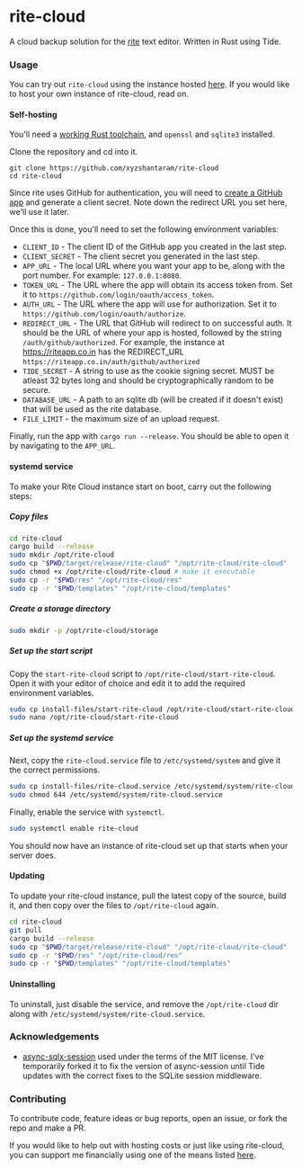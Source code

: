 # rite-cloud

A cloud backup solution for the [rite](https://github.com/xyzshantaram/rite)
text editor. Written in Rust using Tide.

### Usage

You can try out `rite-cloud` using the instance hosted
[here](https://riteapp.co.in). If you would like to host your own instance of
rite-cloud, read on.

#### Self-hosting

You'll need a [working Rust toolchain](https://rustup.rs/), and `openssl` and
`sqlite3` installed.

Clone the repository and cd into it.

```
git clone https://github.com/xyzshantaram/rite-cloud
cd rite-cloud
```

Since rite uses GitHub for authentication, you will need to
[create a GitHub app](https://docs.github.com/en/developers/apps/building-github-apps/creating-a-github-app)
and generate a client secret. Note down the redirect URL you set here, we'll use
it later.

Once this is done, you'll need to set the following environment variables:

- `CLIENT_ID` - The client ID of the GitHub app you created in the last step.
- `CLIENT_SECRET` - The client secret you generated in the last step.
- `APP_URL` - The local URL where you want your app to be, along with the port
  number. For example: `127.0.0.1:8080`.
- `TOKEN_URL` - The URL where the app will obtain its access token from. Set it
  to `https://github.com/login/oauth/access_token`.
- `AUTH_URL` - The URL where the app will use for authorization. Set it to
  `https://github.com/login/oauth/authorize`.
- `REDIRECT_URL` - The URL that GitHub will redirect to on successful auth. It
  should be the URL of where your app is hosted, followed by the string
  `/auth/github/authorized`. For example, the instance at https://riteapp.co.in
  has the REDIRECT_URL `https://riteapp.co.in/auth/github/authorized`
- `TIDE_SECRET` - A string to use as the cookie signing secret. MUST be atleast
  32 bytes long and should be cryptographically random to be secure.
- `DATABASE_URL` - A path to an sqlite db (will be created if it doesn't exist)
  that will be used as the rite database.
- `FILE_LIMIT` - the maximum size of an upload request.

Finally, run the app with `cargo run --release`. You should be able to open it
by navigating to the `APP_URL`.

#### systemd service

To make your Rite Cloud instance start on boot, carry out the following steps:

##### Copy files

```sh
cd rite-cloud
cargo build --release
sudo mkdir /opt/rite-cloud
sudo cp "$PWD/target/release/rite-cloud" "/opt/rite-cloud/rite-cloud"
sudo chmod +x /opt/rite-cloud/rite-cloud # make it executable
sudo cp -r "$PWD/res" "/opt/rite-cloud/res"
sudo cp -r "$PWD/templates" "/opt/rite-cloud/templates"
```

##### Create a storage directory

```sh
sudo mkdir -p /opt/rite-cloud/storage
```

##### Set up the start script

Copy the `start-rite-cloud` script to `/opt/rite-cloud/start-rite-cloud`. Open
it with your editor of choice and edit it to add the required environment
variables.

```sh
sudo cp install-files/start-rite-cloud /opt/rite-cloud/start-rite-cloud
sudo nano /opt/rite-cloud/start-rite-cloud
```

##### Set up the systemd service

Next, copy the `rite-cloud.service` file to `/etc/systemd/system` and give it
the correct permissions.

```sh
sudo cp install-files/rite-cloud.service /etc/systemd/system/rite-cloud.service
sudo chmod 644 /etc/systemd/system/rite-cloud.service
```

Finally, enable the service with `systemctl`.

```sh
sudo systemctl enable rite-cloud
```

You should now have an instance of rite-cloud set up that starts when your
server does.

#### Updating

To update your rite-cloud instance, pull the latest copy of the source, build
it, and then copy over the files to `/opt/rite-cloud` again.

```sh
cd rite-cloud
git pull
cargo build --release
sudo cp "$PWD/target/release/rite-cloud" "/opt/rite-cloud/rite-cloud"
sudo cp -r "$PWD/res" "/opt/rite-cloud/res"
sudo cp -r "$PWD/templates" "/opt/rite-cloud/templates"
```

#### Uninstalling

To uninstall, just disable the service, and remove the `/opt/rite-cloud` dir
along with `/etc/systemd/system/rite-cloud.service`.

### Acknowledgements

- [async-sqlx-session](async-sqlx-session) used under the terms of the MIT
  license. I've temporarily forked it to fix the version of async-session until
  Tide updates with the correct fixes to the SQLite session middleware.

### Contributing

To contribute code, feature ideas or bug reports, open an issue, or fork the
repo and make a PR.

If you would like to help out with hosting costs or just like using rite-cloud,
you can support me financially using one of the means listed
[here](https://shantaram.xyz/contact/donate.html).
